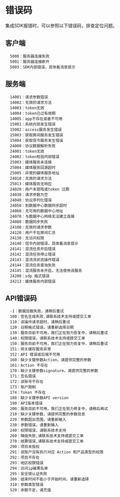 # 错误码

集成SDK报错时，可以参照以下错误码，排查定位问题。

## 客户端

      5000：服务器连接失败
      5001：服务器连接断开
      5003：SDK内部错误，具体看消息提示

## 服务端

      14001：请求参数错误
      14002：无效的请求方法
      14003：token无效 
      14004：token已过有效期
      14005：app不存在或者不可用 
      15001：系统内部发生错误 
      15002：access服务发生错误 
      15003：获取房间服务发生错误 
      15004：获取信令服务发生错误
      24000：协议数据解析失败
      24001：token无效
      24002：token校验内部错误
      25003：媒体服务未连接
      25004：媒体服务回源超时
      25005：异常的媒体服务地址
      24010：无效的请求方法
      25013：媒体服务无响应
      24020：用户未登陆或token 过期
      24030：请求参数为空
      24040：协议序列化错误
      24050：到数据中心数据同步超时
      24060：无可用的数据中心地址
      24070：与数据中心网络无法建立连接
      24080：数据同步失败
      24100：无效的请求参数
      24120：用户不在房间汇总
      24130：无访问权限
      24140：信令内部错误，具体看消息提示
      24141：混流任务开启错误
      24142：混流任务停止错误
      24143：混流流状态操作错误
      24144：混流任务查询失败
      24145：混流服务未开启，无法使用该服务
      24200：sdp 格式错误
      24213：媒体服务内部错误
  
## API错误码

      -1：数据加载失败，请稍后重试
      100：签名生成失败,请联系技术支持或提交工单
      110：该操作请求超时，请稍后重试
      120：日期格式错误，请重新选择日期
      130：服务目前不可用，我们正在努力恢复中，请稍后重试
      140：权限错误，请联系技术支持或提交工单
      150：服务目前不可用，我们正在努力恢复中，请稍后重试
      151：网关缓存服务异常
      152：API 错误或后端不可用
      160：缺少关键参数Action，请提供完整的参数
      161：Action 不存在
      170：缺少关键参数signature，请提供完整的参数
      171：签名错误
      172：该账号不存在
      173：账户限制
      174：Token 不存在
      180：缺少关键参数API version
      190：API版本错误
      200：服务目前不可用，我们正在努力修复中，请稍后再试
      210：缺少关键参数，请提供完整的参数信息
      220：参数超出范围，请重新输入
      230：参数错误，请重新输入
      240：权限错误，请联系技术支持
      260：降级失败,请联系技术支持或提交工单
      270：结算错误,请联系技术支持或提交工单
      290：项目未授权
      291：该账户没有执行对应 Action 和产品类型的权限
      292：项目不存在
      293：地区权限错误
      294：访问ip被黑名单
      295：安全锁认证失败
      300：结束时间不能小于开始时间，请重新选择
      310：参数类型错误
      520：余额不足，请充值
      
      

